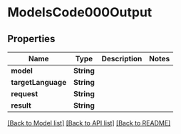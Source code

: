 # ModelsCode000Output

## Properties
Name | Type | Description | Notes
------------ | ------------- | ------------- | -------------
**model** | **String** |  | 
**targetLanguage** | **String** |  | 
**request** | **String** |  | 
**result** | **String** |  | 

[[Back to Model list]](../README.md#documentation-for-models) [[Back to API list]](../README.md#documentation-for-api-endpoints) [[Back to README]](../README.md)


